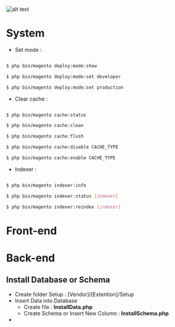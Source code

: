 ![alt text](https://image.flaticon.com/icons/svg/818/818080.svg) 
# System 
* Set mode : 
```sh

$ php bin/magento deploy:mode:show

$ php bin/magento deploy:mode:set developer

$ php bin/magento deploy:mode:set production

``` 

* Clear cache :
```sh

$ php bin/magento cache:status

$ php bin/magento cache:clean

$ php bin/magento cache:flush

$ php bin/magento cache:disable CACHE_TYPE

$ php bin/magento cache:enable CACHE_TYPE

``` 

* Indexer : 
```sh

$ php bin/magento indexer:info

$ php bin/magento indexer:status [indexer]

$ php bin/magento indexer:reindex [indexer]

``` 
# Front-end 
## 
# Back-end
## Install Database or Schema
* Create folder Setup : [Vendor]/[Extention]/Setup 
* Insert Data into Database 
  * Create file : **InstallData.php**
  * Create Schema or Insert New Column : **InstallSchema.php**
* 
